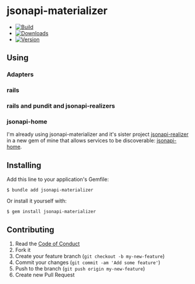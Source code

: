 # jsonapi-materializer

  - [![Build](http://img.shields.io/travis-ci/krainboltgreene/jsonapi-materializer.rb.svg?style=flat-square)](https://travis-ci.org/krainboltgreene/jsonapi-materializer.rb)
  - [![Downloads](http://img.shields.io/gem/dtv/jsonapi-materializer.svg?style=flat-square)](https://rubygems.org/gems/jsonapi-materializer)
  - [![Version](http://img.shields.io/gem/v/jsonapi-materializer.svg?style=flat-square)](https://rubygems.org/gems/jsonapi-materializer)



## Using




### Adapters




### rails




### rails and pundit and jsonapi-realizers




### jsonapi-home

I'm already using jsonapi-materializer and it's sister project [jsonapi-realizer](https://github.com/krainboltgreene/jsonapi-realizer.rb) in a new gem of mine that allows services to be discoverable: [jsonapi-home](https://github.com/krainboltgreene/jsonapi-home.rb).


## Installing

Add this line to your application's Gemfile:

    $ bundle add jsonapi-materializer

Or install it yourself with:

    $ gem install jsonapi-materializer


## Contributing

  1. Read the [Code of Conduct](/CONDUCT.md)
  2. Fork it
  3. Create your feature branch (`git checkout -b my-new-feature`)
  4. Commit your changes (`git commit -am 'Add some feature'`)
  5. Push to the branch (`git push origin my-new-feature`)
  6. Create new Pull Request
